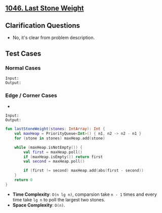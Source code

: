 ## [1046. Last Stone Weight](https://leetcode.com/problems/last-stone-weight)

## Clarification Questions
* No, it's clear from problem description.
 
## Test Cases
### Normal Cases
```
Input: 
Output: 
```
### Edge / Corner Cases
* 
```
Input: 
Output: 
```

```kotlin
fun lastStoneWeight(stones: IntArray): Int {
    val maxHeap = PriorityQueue<Int>() { n1, n2 -> n2 - n1 }
    for (stone in stones) maxHeap.add(stone)

    while (maxHeap.isNotEmpty()) {
        val first = maxHeap.poll()
        if (maxHeap.isEmpty()) return first
        val second = maxHeap.poll()

        if (first != second) maxHeap.add(abs(first - second))
    }
    return 0
}
```

* **Time Complexity**: `O(n lg n)`, comparsion take `n - 1` times and every time take `lg n` to poll the largest two stones.
* **Space Complexity**: `O(n)`.